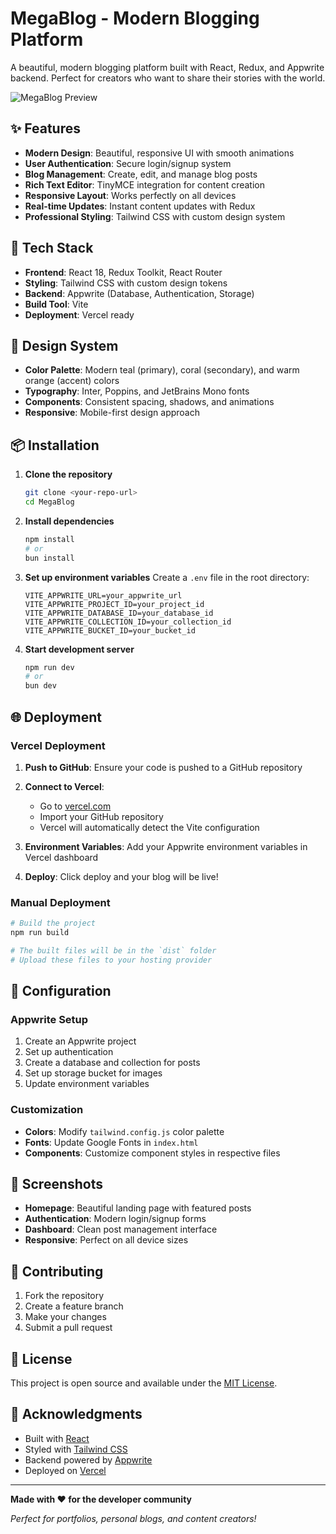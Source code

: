 # MegaBlog - Modern Blogging Platform

A beautiful, modern blogging platform built with React, Redux, and Appwrite backend. Perfect for creators who want to share their stories with the world.

![MegaBlog Preview](https://img.shields.io/badge/MegaBlog-Modern%20Blogging-blue?style=for-the-badge&logo=react)

## ✨ Features

- **Modern Design**: Beautiful, responsive UI with smooth animations
- **User Authentication**: Secure login/signup system
- **Blog Management**: Create, edit, and manage blog posts
- **Rich Text Editor**: TinyMCE integration for content creation
- **Responsive Layout**: Works perfectly on all devices
- **Real-time Updates**: Instant content updates with Redux
- **Professional Styling**: Tailwind CSS with custom design system

## 🚀 Tech Stack

- **Frontend**: React 18, Redux Toolkit, React Router
- **Styling**: Tailwind CSS with custom design tokens
- **Backend**: Appwrite (Database, Authentication, Storage)
- **Build Tool**: Vite
- **Deployment**: Vercel ready

## 🎨 Design System

- **Color Palette**: Modern teal (primary), coral (secondary), and warm orange (accent) colors
- **Typography**: Inter, Poppins, and JetBrains Mono fonts
- **Components**: Consistent spacing, shadows, and animations
- **Responsive**: Mobile-first design approach

## 📦 Installation

1. **Clone the repository**
   ```bash
   git clone <your-repo-url>
   cd MegaBlog
   ```

2. **Install dependencies**
   ```bash
   npm install
   # or
   bun install
   ```

3. **Set up environment variables**
   Create a `.env` file in the root directory:
   ```env
   VITE_APPWRITE_URL=your_appwrite_url
   VITE_APPWRITE_PROJECT_ID=your_project_id
   VITE_APPWRITE_DATABASE_ID=your_database_id
   VITE_APPWRITE_COLLECTION_ID=your_collection_id
   VITE_APPWRITE_BUCKET_ID=your_bucket_id
   ```

4. **Start development server**
   ```bash
   npm run dev
   # or
   bun dev
   ```

## 🌐 Deployment

### Vercel Deployment

1. **Push to GitHub**: Ensure your code is pushed to a GitHub repository

2. **Connect to Vercel**: 
   - Go to [vercel.com](https://vercel.com)
   - Import your GitHub repository
   - Vercel will automatically detect the Vite configuration

3. **Environment Variables**: Add your Appwrite environment variables in Vercel dashboard

4. **Deploy**: Click deploy and your blog will be live!

### Manual Deployment

```bash
# Build the project
npm run build

# The built files will be in the `dist` folder
# Upload these files to your hosting provider
```

## 🔧 Configuration

### Appwrite Setup

1. Create an Appwrite project
2. Set up authentication
3. Create a database and collection for posts
4. Set up storage bucket for images
5. Update environment variables

### Customization

- **Colors**: Modify `tailwind.config.js` color palette
- **Fonts**: Update Google Fonts in `index.html`
- **Components**: Customize component styles in respective files

## 📱 Screenshots

- **Homepage**: Beautiful landing page with featured posts
- **Authentication**: Modern login/signup forms
- **Dashboard**: Clean post management interface
- **Responsive**: Perfect on all device sizes

## 🤝 Contributing

1. Fork the repository
2. Create a feature branch
3. Make your changes
4. Submit a pull request

## 📄 License

This project is open source and available under the [MIT License](LICENSE).

## 🙏 Acknowledgments

- Built with [React](https://reactjs.org/)
- Styled with [Tailwind CSS](https://tailwindcss.com/)
- Backend powered by [Appwrite](https://appwrite.io/)
- Deployed on [Vercel](https://vercel.com/)

---

**Made with ❤️ for the developer community**

*Perfect for portfolios, personal blogs, and content creators!*
